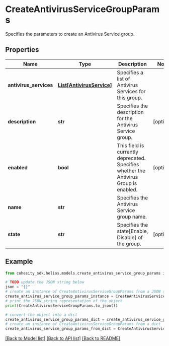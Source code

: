 # CreateAntivirusServiceGroupParams

Specifies the parameters to create an Antivirus Service group.

## Properties

Name | Type | Description | Notes
------------ | ------------- | ------------- | -------------
**antivirus_services** | [**List[AntivirusService]**](AntivirusService.md) | Specifies a list of Antivirus Services for this group. | 
**description** | **str** | Specifies the description for the Antivirus Service group. | [optional] 
**enabled** | **bool** | This field is currently deprecated. Specifies whether the Antivirus Group is enabled. | [optional] 
**name** | **str** | Specifies the Antivirus Service group name. | 
**state** | **str** | Specifies the state[Enable, Disable] of the group. | [optional] 

## Example

```python
from cohesity_sdk.helios.models.create_antivirus_service_group_params import CreateAntivirusServiceGroupParams

# TODO update the JSON string below
json = "{}"
# create an instance of CreateAntivirusServiceGroupParams from a JSON string
create_antivirus_service_group_params_instance = CreateAntivirusServiceGroupParams.from_json(json)
# print the JSON string representation of the object
print(CreateAntivirusServiceGroupParams.to_json())

# convert the object into a dict
create_antivirus_service_group_params_dict = create_antivirus_service_group_params_instance.to_dict()
# create an instance of CreateAntivirusServiceGroupParams from a dict
create_antivirus_service_group_params_from_dict = CreateAntivirusServiceGroupParams.from_dict(create_antivirus_service_group_params_dict)
```
[[Back to Model list]](../README.md#documentation-for-models) [[Back to API list]](../README.md#documentation-for-api-endpoints) [[Back to README]](../README.md)



